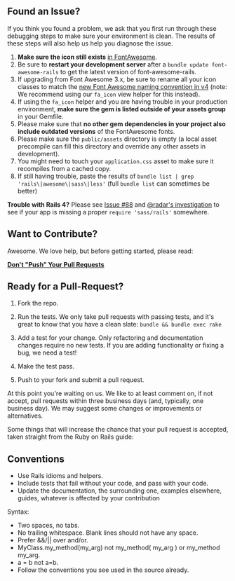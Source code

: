 ## Found an Issue?

If you think you found a problem, we ask that you first run through these
debugging steps to make sure your environment is clean. The results of these
steps will also help us help you diagnose the issue.

1. **Make sure the icon still exists** [in FontAwesome](http://fontawesome.io/icons/).
1. Be sure to **restart your development server** after a `bundle update font-awesome-rails` to get the latest version of font-awesome-rails.
1. If upgrading from Font Awesome 3.x, be sure to rename all your icon classes to match the [new Font Awesome naming convention in v4](http://fortawesome.github.io/Font-Awesome/whats-new/#new-naming) (note: We recommend using our `fa_icon` view helper for this instead).
1. If using the `fa_icon` helper and you are having trouble in your production environment, **make sure the gem is listed outside of your assets group** in your Gemfile.
1. Please make sure that **no other gem dependencies in your project also include outdated versions** of the FontAwesome fonts.
1. Please make sure the `public/assets` directory is empty (a local asset precompile can fill this directory and override any other assets in development).
1. You might need to touch your `application.css` asset to make sure it recompiles from a cached copy.
1. If still having trouble, paste the results of `bundle list | grep  'rails\|awesome\|sass\|less'` (full `bundle list` can sometimes be better)

**Trouble with Rails 4?** Please see [Issue #88](https://github.com/bokmann/font-awesome-rails/issues/88) and [@radar's investigation](https://github.com/bokmann/font-awesome-rails/issues/88#issuecomment-47048968) to see if your app is missing a proper `require 'sass/rails'` somewhere.

## Want to Contribute?

Awesome. We love help, but before getting started, please read:

**[Don't "Push" Your Pull Requests](http://www.igvita.com/2011/12/19/dont-push-your-pull-requests/)**

## Ready for a Pull-Request?

1. Fork the repo.

2. Run the tests. We only take pull requests with passing tests, and it's great
to know that you have a clean slate: `bundle && bundle exec rake`

3. Add a test for your change. Only refactoring and documentation changes
require no new tests. If you are adding functionality or fixing a bug, we need
a test!

4. Make the test pass.

5. Push to your fork and submit a pull request.

At this point you're waiting on us. We like to at least comment on, if not
accept, pull requests within three business days (and, typically, one business
day). We may suggest some changes or improvements or alternatives.

Some things that will increase the chance that your pull request is accepted,
taken straight from the Ruby on Rails guide:

## Conventions

* Use Rails idioms and helpers.
* Include tests that fail without your code, and pass with your code.
* Update the documentation, the surrounding one, examples elsewhere, guides,
  whatever is affected by your contribution

Syntax:

* Two spaces, no tabs.
* No trailing whitespace. Blank lines should not have any space.
* Prefer &&/|| over and/or.
* MyClass.my_method(my_arg) not my_method( my_arg ) or my_method my_arg.
* a = b not a=b.
* Follow the conventions you see used in the source already.
